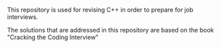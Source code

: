 This repository is used for revising C++ in order to prepare for job interviews.

The solutions that are addressed in this repository are based on the book "Cracking the Coding Interview"

